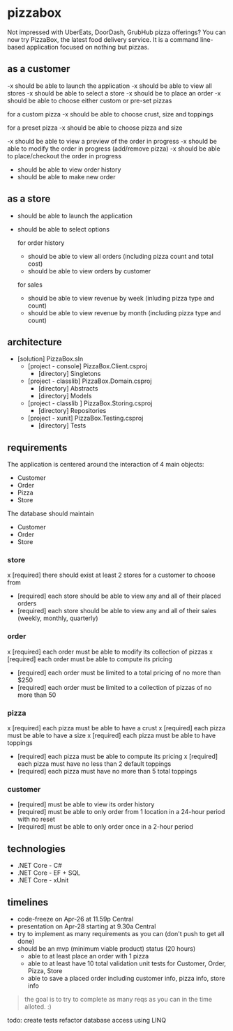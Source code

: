 # pizzabox

Not impressed with UberEats, DoorDash, GrubHub pizza offerings?
You can now try PizzaBox, the latest food delivery service.
It is a command line-based application focused on nothing but pizzas.

## as a customer

-x should be able to launch the application
-x should be able to view all stores
-x should be able to select a store
-x should be to place an order
-x should be able to choose either custom or pre-set pizzas

  for a custom pizza
  -x should be able to choose crust, size and toppings

  for a preset pizza
  -x should be able to choose pizza and size

-x should be able to view a preview of the order in progress
-x should be able to modify the order in progress (add/remove pizza)
-x should be able to place/checkout the order in progress
- should be able to view order history
- should be able to make new order

## as a store

- should be able to launch the application
- should be able to select options

  for order history
  - should be able to view all orders (including pizza count and total cost)
  - should be able to view orders by customer

  for sales
  - should be able to view revenue by week (inluding pizza type and count)
  - should be able to view revenue by month (including pizza type and count)

## architecture

- [solution] PizzaBox.sln
  - [project - console] PizzaBox.Client.csproj
    - [directory] Singletons
  - [project - classlib] PizzaBox.Domain.csproj
    - [directory] Abstracts
    - [directory] Models
  - [project - classlib ] PizzaBox.Storing.csproj
    - [directory] Repositories
  - [project - xunit] PizzaBox.Testing.csproj
    - [directory] Tests

## requirements

The application is centered around the interaction of 4 main objects:
- Customer
- Order
- Pizza
- Store

The database should maintain
- Customer
- Order
- Store

### store

x [required] there should exist at least 2 stores for a customer to choose from
+ [required] each store should be able to view any and all of their placed orders
+ [required] each store should be able to view any and all of their sales (weekly, monthly, quarterly)

### order

x [required] each order must be able to modify its collection of pizzas
x [required] each order must be able to compute its pricing
+ [required] each order must be limited to a total pricing of no more than $250
+ [required] each order must be limited to a collection of pizzas of no more than 50

### pizza

x [required] each pizza must be able to have a crust
x [required] each pizza must be able to have a size
x [required] each pizza must be able to have toppings
+ [required] each pizza must be able to compute its pricing
x [required] each pizza must have no less than 2 default toppings
+ [required] each pizza must have no more than 5 total toppings

### customer

+ [required] must be able to view its order history
+ [required] must be able to only order from 1 location in a 24-hour period with no reset
+ [required] must be able to only order once in a 2-hour period

## technologies

+ .NET Core - C#
+ .NET Core - EF + SQL
+ .NET Core - xUnit

## timelines

- code-freeze on Apr-26 at 11.59p Central
- presentation on Apr-28 starting at 9.30a Central
- try to implement as many requirements as you can (don't push to get all done)
- should be an mvp (minimum viable product) status (20 hours)
  - able to at least place an order with 1 pizza
  - able to at least have 10 total validation unit tests for Customer, Order, Pizza, Store
  - able to save a placed order including customer info, pizza info, store info

> the goal is to try to complete as many reqs as you can in the time alloted. :)

todo:
  create tests
  refactor database access using LINQ
